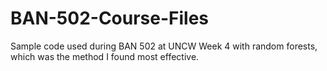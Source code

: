 # BAN-502-Course-Files
Sample code used during BAN 502 at UNCW
Week 4 with random forests, which was the method I found most effective.
